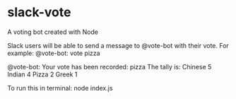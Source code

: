 # slack-vote
A voting bot created with Node

Slack users will be able to send a message to @vote-bot with their vote. For example: @vote-bot: vote pizza

@vote-bot: Your vote has been recorded: pizza
The tally is:
Chinese 5
Indian 4
Pizza 2
Greek 1

To run this in terminal:
node index.js

